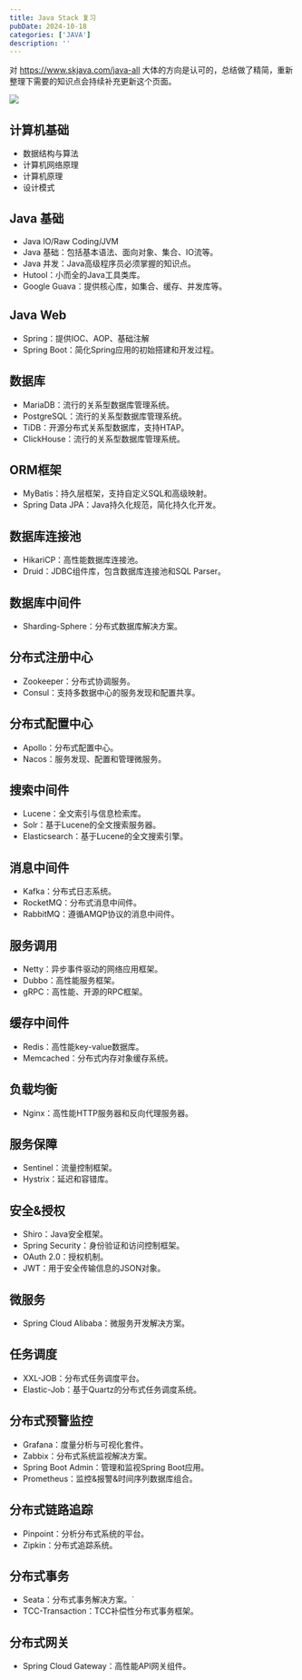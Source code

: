 ```yaml
---
title: Java Stack 复习
pubDate: 2024-10-18
categories: ['JAVA']
description: ''
---
```

对 https://www.skjava.com/java-all 大体的方向是认可的，总结做了精简，重新整理下需要的知识点会持续补充更新这个页面。

![](../../assets/20241019155836.png)
## 计算机基础

- 数据结构与算法
- 计算机网络原理
- 计算机原理
- 设计模式

## Java 基础

- Java IO/Raw Coding/JVM
- Java 基础：包括基本语法、面向对象、集合、IO流等。
- Java 并发：Java高级程序员必须掌握的知识点。
- Hutool：小而全的Java工具类库。
- Google Guava：提供核心库，如集合、缓存、并发库等。

## Java Web

- Spring：提供IOC、AOP、基础注解
- Spring Boot：简化Spring应用的初始搭建和开发过程。

## 数据库

- MariaDB：流行的关系型数据库管理系统。
- PostgreSQL：流行的关系型数据库管理系统。
- TiDB：开源分布式关系型数据库，支持HTAP。
- ClickHouse：流行的关系型数据库管理系统。

## ORM框架

- MyBatis：持久层框架，支持自定义SQL和高级映射。
- Spring Data JPA：Java持久化规范，简化持久化开发。

## 数据库连接池

- HikariCP：高性能数据库连接池。
- Druid：JDBC组件库，包含数据库连接池和SQL Parser。

## 数据库中间件

- Sharding-Sphere：分布式数据库解决方案。

## 分布式注册中心

- Zookeeper：分布式协调服务。
- Consul：支持多数据中心的服务发现和配置共享。

## 分布式配置中心

- Apollo：分布式配置中心。
- Nacos：服务发现、配置和管理微服务。

## 搜索中间件

- Lucene：全文索引与信息检索库。
- Solr：基于Lucene的全文搜索服务器。
- Elasticsearch：基于Lucene的全文搜索引擎。

## 消息中间件

- Kafka：分布式日志系统。
- RocketMQ：分布式消息中间件。
- RabbitMQ：遵循AMQP协议的消息中间件。

## 服务调用

- Netty：异步事件驱动的网络应用框架。
- Dubbo：高性能服务框架。
- gRPC：高性能、开源的RPC框架。

## 缓存中间件

- Redis：高性能key-value数据库。
- Memcached：分布式内存对象缓存系统。

## 负载均衡

- Nginx：高性能HTTP服务器和反向代理服务器。

## 服务保障

- Sentinel：流量控制框架。
- Hystrix：延迟和容错库。

## 安全&授权

- Shiro：Java安全框架。
- Spring Security：身份验证和访问控制框架。
- OAuth 2.0：授权机制。
- JWT：用于安全传输信息的JSON对象。

## 微服务

- Spring Cloud Alibaba：微服务开发解决方案。

## 任务调度

- XXL-JOB：分布式任务调度平台。
- Elastic-Job：基于Quartz的分布式任务调度系统。

## 分布式预警监控

- Grafana：度量分析与可视化套件。
- Zabbix：分布式系统监视解决方案。
- Spring Boot Admin：管理和监视Spring Boot应用。
- Prometheus：监控&报警&时间序列数据库组合。

## 分布式链路追踪

- Pinpoint：分析分布式系统的平台。
- Zipkin：分布式追踪系统。

## 分布式事务

- Seata：分布式事务解决方案。`
- TCC-Transaction：TCC补偿性分布式事务框架。

## 分布式网关

- Spring Cloud Gateway：高性能API网关组件。
